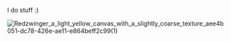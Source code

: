 
I do stuff :)

![Redzwinger_a_light_yellow_canvas_with_a_slightly_coarse_texture_aee4b051-dc78-426e-ae11-e864beff2c99(1)](https://github.com/Redzwinger/Redzwinger/assets/102427149/e3cabf46-0fb8-44db-a68a-726cb0e0fc50)

<!--

**Redzwinger/Redzwinger** is a ✨ _special_ ✨ repository because its `README.md` (this file) appears on your GitHub profile.

Here are some ideas to get you started:

- 🔭 I’m currently working on ...
- 🌱 I’m currently learning ...
- 👯 I’m looking to collaborate on ...
- 🤔 I’m looking for help with ...
- 💬 Ask me about ...
- 📫 How to reach me: ...
- 😄 Pronouns: ...
- ⚡ Fun fact: ...
-->
